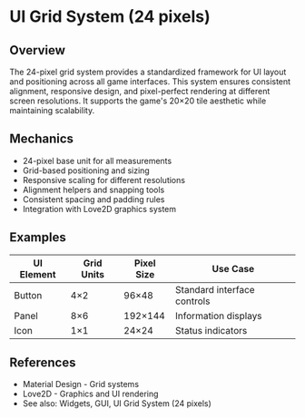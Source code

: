 # UI Grid System (24 pixels)

## Overview
The 24-pixel grid system provides a standardized framework for UI layout and positioning across all game interfaces. This system ensures consistent alignment, responsive design, and pixel-perfect rendering at different screen resolutions. It supports the game's 20×20 tile aesthetic while maintaining scalability.

## Mechanics
- 24-pixel base unit for all measurements
- Grid-based positioning and sizing
- Responsive scaling for different resolutions
- Alignment helpers and snapping tools
- Consistent spacing and padding rules
- Integration with Love2D graphics system

## Examples
| UI Element | Grid Units | Pixel Size | Use Case |
|------------|------------|------------|----------|
| Button | 4×2 | 96×48 | Standard interface controls |
| Panel | 8×6 | 192×144 | Information displays |
| Icon | 1×1 | 24×24 | Status indicators |

## References
- Material Design - Grid systems
- Love2D - Graphics and UI rendering
- See also: Widgets, GUI, UI Grid System (24 pixels)